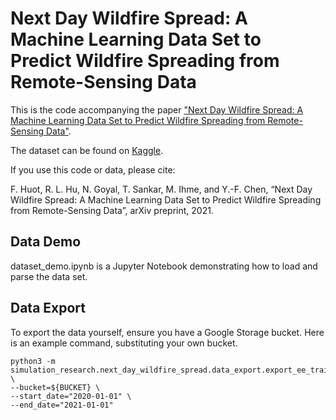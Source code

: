 # Next Day Wildfire Spread: A Machine Learning Data Set to Predict Wildfire Spreading from Remote-Sensing Data

This is the code accompanying the paper ["Next Day Wildfire Spread: A Machine Learning Data Set to Predict Wildfire Spreading from Remote-Sensing Data"](http://arxiv.org/abs/2112.02447).

The dataset can be found on [Kaggle](https://www.kaggle.com/fantineh/next-day-wildfire-spread).

If you use this code or data, please cite:

F. Huot, R. L. Hu, N. Goyal, T. Sankar, M. Ihme, and Y.-F. Chen, “Next Day Wildfire Spread: A Machine Learning Data Set to Predict Wildfire Spreading from Remote-Sensing Data”, arXiv preprint, 2021.

## Data Demo

dataset_demo.ipynb is a Jupyter Notebook demonstrating how to load and parse the data set.

## Data Export

To export the data yourself, ensure you have a Google Storage bucket. Here is
an example command, substituting your own bucket.

```
python3 -m simulation_research.next_day_wildfire_spread.data_export.export_ee_training_data_main \
--bucket=${BUCKET} \
--start_date="2020-01-01" \
--end_date="2021-01-01"
```
